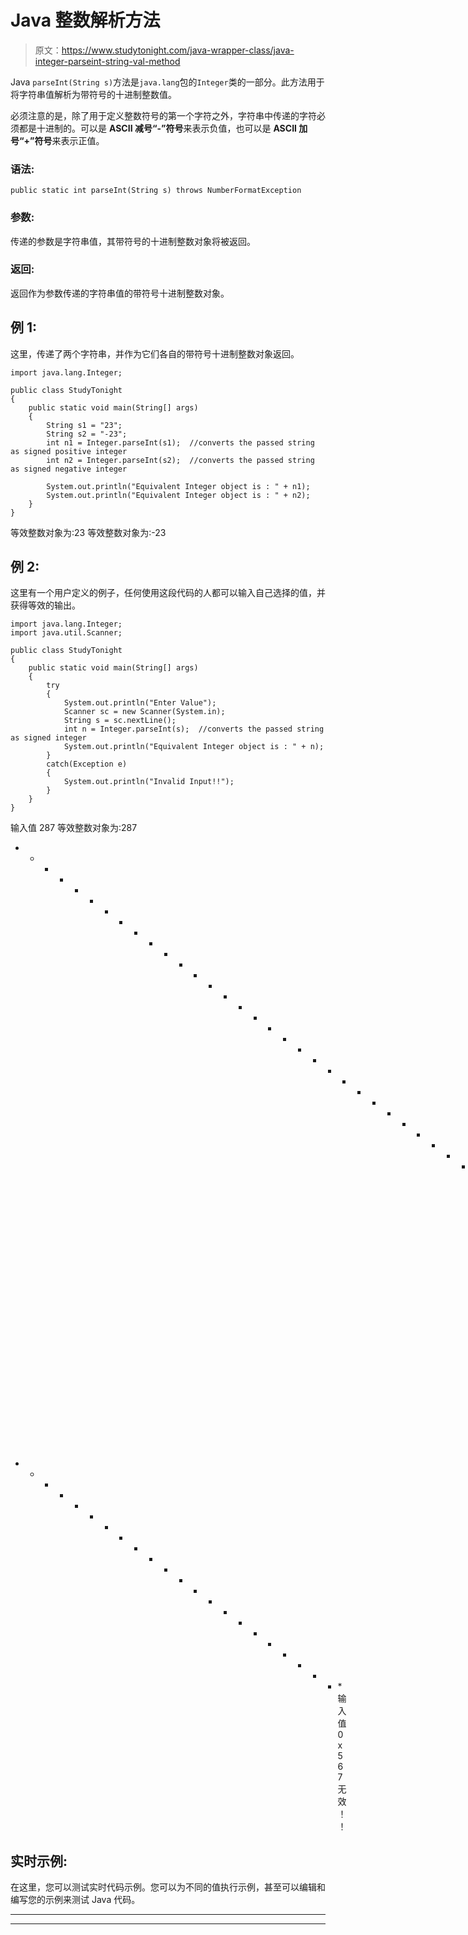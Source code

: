 # Java 整数解析方法

> 原文：<https://www.studytonight.com/java-wrapper-class/java-integer-parseint-string-val-method>

Java `parseInt(String s)`方法是`java.lang`包的`Integer`类的一部分。此方法用于将字符串值解析为带符号的十进制整数值。

必须注意的是，除了用于定义整数符号的第一个字符之外，字符串中传递的字符必须都是十进制的。可以是 **ASCII 减号“-”符号**来表示负值，也可以是 **ASCII 加号“+”符号**来表示正值。

### 语法:

```
public static int parseInt(String s) throws NumberFormatException
```

### 参数:

传递的参数是字符串值，其带符号的十进制整数对象将被返回。

### 返回:

返回作为参数传递的字符串值的带符号十进制整数对象。

## 例 1:

这里，传递了两个字符串，并作为它们各自的带符号十进制整数对象返回。

```
import java.lang.Integer;

public class StudyTonight 
{  
	public static void main(String[] args) 
	{  
		String s1 = "23"; 
		String s2 = "-23";
		int n1 = Integer.parseInt(s1);  //converts the passed string as signed positive integer
		int n2 = Integer.parseInt(s2);  //converts the passed string as signed negative integer

		System.out.println("Equivalent Integer object is : " + n1);
		System.out.println("Equivalent Integer object is : " + n2);
	}  
} 
```

等效整数对象为:23
等效整数对象为:-23

## 例 2:

这里有一个用户定义的例子，任何使用这段代码的人都可以输入自己选择的值，并获得等效的输出。

```
import java.lang.Integer;
import java.util.Scanner;

public class StudyTonight 
{  
	public static void main(String[] args) 
	{  
		try
		{
			System.out.println("Enter Value");
			Scanner sc = new Scanner(System.in);
			String s = sc.nextLine();
			int n = Integer.parseInt(s);  //converts the passed string as signed integer
			System.out.println("Equivalent Integer object is : " + n);
		}
		catch(Exception e)
		{
			System.out.println("Invalid Input!!");
		}
	}  
} 
```

输入值
287
等效整数对象为:287
* * * * * * * * * * * * * * * * * * * * * * * * * * * * * * * * * * * T4】输入值
-456
等效整数对象为:-456
* * * * * * * * * * * * * * * * * * * * * * *输入值
0x567
无效！！

## 实时示例:

在这里，您可以测试实时代码示例。您可以为不同的值执行示例，甚至可以编辑和编写您的示例来测试 Java 代码。

* * *

* * *